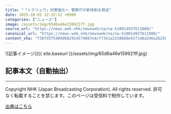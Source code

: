 ```yaml
---
title: "「トクリュウ」対策強化へ 警察庁が新体制を発足"
date: 2025-10-01 12:32:52 +0900
categories: ["ニュース"]
image: /assets/img/65d6a46e159921ff.jpg
source_url: "https://news.web.nhk/newsweb/na/na-k10014937611000/"
canonical_url: "https://news.web.nhk/newsweb/na/na-k10014937611000/"
content_sha: "f38fd3f5489d682914579087e4cf7341a21586b8e91f148a246a2b25bf2e2b1f"
---
```


![記事イメージ]({{ site.baseurl }}/assets/img/65d6a46e159921ff.jpg)

## 記事本文（自動抽出）
<div><div class="_13tndsj2"><nav aria-label="フッターサイトナビゲーション" class="_13tndsj4"></nav><hr class="esl7kn2s esl7kn1l esl7kn1n _14xli2ae"><p class="esl7kn2s esl7kn1m esl7kn1o _1yvk0f68 _1lugom81">Copyright NHK (Japan Broadcasting Corporation). All rights reserved. 許可なく転載することを禁じます。このページは受信料で制作しています。</p></div></div>

[出典はこちら](https://news.web.nhk/newsweb/na/na-k10014937611000/)
